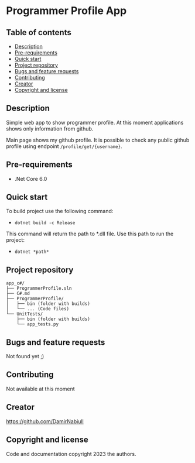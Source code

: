 # Programmer Profile App

## Table of contents

- [Description](#description)
- [Pre-requirements](#pre-requirements)
- [Quick start](#quick-start)
- [Project repository](#project-repository)
- [Bugs and feature requests](#bugs-and-feature-requests)
- [Contributing](#contributing)
- [Creator](#creator)
- [Copyright and license](#copyright-and-license)

## Description

Simple web app to show programmer profile. At this moment applications shows only information from github.

Main page shows my github profile. It is possible to check any public github profile using endpoint
`/profile/get/{username}`.

## Pre-requirements

- .Net Core 6.0

## Quick start

To build project use the following command:

- `dotnet build -c Release`

This command will return the path to *.dll file. Use this path to run the project:

- `dotnet *path*`

## Project repository

```text
app_c#/
├── ProgrammerProfile.sln
├── C#.md
├── ProgrammerProfile/
│   ├── bin (folder with builds)
│   └── ... (Code files)
└── UnitTests/
    ├── bin (folder with builds)
    └── app_tests.py
```

## Bugs and feature requests

Not found yet ;)

## Contributing

Not available at this moment

## Creator

<https://github.com/DamirNabiull>

## Copyright and license

Code and documentation copyright 2023 the authors.